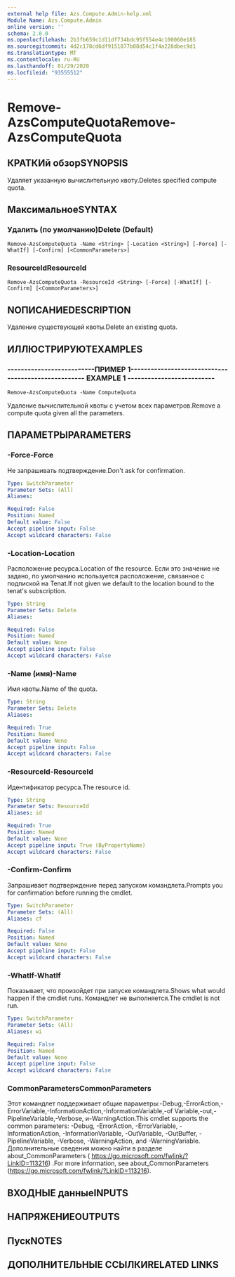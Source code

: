 ```yaml
---
external help file: Azs.Compute.Admin-help.xml
Module Name: Azs.Compute.Admin
online version: ''
schema: 2.0.0
ms.openlocfilehash: 2b3fb659c1d11df734bdc95f554e4c100060e185
ms.sourcegitcommit: 4d2c178cd6df9151877b08d54c1f4a228dbec9d1
ms.translationtype: MT
ms.contentlocale: ru-RU
ms.lasthandoff: 01/29/2020
ms.locfileid: "93555512"
---
```

# <span data-ttu-id="849b5-101">Remove-AzsComputeQuota</span><span class="sxs-lookup"><span data-stu-id="849b5-101">Remove-AzsComputeQuota</span></span>

## <span data-ttu-id="849b5-102">КРАТКИй обзор</span><span class="sxs-lookup"><span data-stu-id="849b5-102">SYNOPSIS</span></span>
<span data-ttu-id="849b5-103">Удаляет указанную вычислительную квоту.</span><span class="sxs-lookup"><span data-stu-id="849b5-103">Deletes specified compute quota.</span></span>

## <span data-ttu-id="849b5-104">Максимальное</span><span class="sxs-lookup"><span data-stu-id="849b5-104">SYNTAX</span></span>

### <span data-ttu-id="849b5-105">Удалить (по умолчанию)</span><span class="sxs-lookup"><span data-stu-id="849b5-105">Delete (Default)</span></span>
```
Remove-AzsComputeQuota -Name <String> [-Location <String>] [-Force] [-WhatIf] [-Confirm] [<CommonParameters>]
```

### <span data-ttu-id="849b5-106">ResourceId</span><span class="sxs-lookup"><span data-stu-id="849b5-106">ResourceId</span></span>
```
Remove-AzsComputeQuota -ResourceId <String> [-Force] [-WhatIf] [-Confirm] [<CommonParameters>]
```

## <span data-ttu-id="849b5-107">NОПИСАНИЕ</span><span class="sxs-lookup"><span data-stu-id="849b5-107">DESCRIPTION</span></span>
<span data-ttu-id="849b5-108">Удаление существующей квоты.</span><span class="sxs-lookup"><span data-stu-id="849b5-108">Delete an existing quota.</span></span>

## <span data-ttu-id="849b5-109">ИЛЛЮСТРИРУЮТ</span><span class="sxs-lookup"><span data-stu-id="849b5-109">EXAMPLES</span></span>

### <span data-ttu-id="849b5-110">--------------------------ПРИМЕР 1--------------------------</span><span class="sxs-lookup"><span data-stu-id="849b5-110">-------------------------- EXAMPLE 1 --------------------------</span></span>
```
Remove-AzsComputeQuota -Name ComputeQuota
```

<span data-ttu-id="849b5-111">Удаление вычислительной квоты с учетом всех параметров.</span><span class="sxs-lookup"><span data-stu-id="849b5-111">Remove a compute quota given all the parameters.</span></span>

## <span data-ttu-id="849b5-112">ПАРАМЕТРЫ</span><span class="sxs-lookup"><span data-stu-id="849b5-112">PARAMETERS</span></span>

### <span data-ttu-id="849b5-113">-Force</span><span class="sxs-lookup"><span data-stu-id="849b5-113">-Force</span></span>
<span data-ttu-id="849b5-114">Не запрашивать подтверждение.</span><span class="sxs-lookup"><span data-stu-id="849b5-114">Don't ask for confirmation.</span></span>

```yaml
Type: SwitchParameter
Parameter Sets: (All)
Aliases: 

Required: False
Position: Named
Default value: False
Accept pipeline input: False
Accept wildcard characters: False
```

### <span data-ttu-id="849b5-115">-Location</span><span class="sxs-lookup"><span data-stu-id="849b5-115">-Location</span></span>
<span data-ttu-id="849b5-116">Расположение ресурса.</span><span class="sxs-lookup"><span data-stu-id="849b5-116">Location of the resource.</span></span> <span data-ttu-id="849b5-117">Если это значение не задано, по умолчанию используется расположение, связанное с подпиской на Tenat.</span><span class="sxs-lookup"><span data-stu-id="849b5-117">If not given we default to the location bound to the tenat's subscription.</span></span>

```yaml
Type: String
Parameter Sets: Delete
Aliases: 

Required: False
Position: Named
Default value: None
Accept pipeline input: False
Accept wildcard characters: False
```

### <span data-ttu-id="849b5-118">-Name (имя)</span><span class="sxs-lookup"><span data-stu-id="849b5-118">-Name</span></span>
<span data-ttu-id="849b5-119">Имя квоты.</span><span class="sxs-lookup"><span data-stu-id="849b5-119">Name of the quota.</span></span>

```yaml
Type: String
Parameter Sets: Delete
Aliases: 

Required: True
Position: Named
Default value: None
Accept pipeline input: False
Accept wildcard characters: False
```

### <span data-ttu-id="849b5-120">-ResourceId</span><span class="sxs-lookup"><span data-stu-id="849b5-120">-ResourceId</span></span>
<span data-ttu-id="849b5-121">Идентификатор ресурса.</span><span class="sxs-lookup"><span data-stu-id="849b5-121">The resource id.</span></span>

```yaml
Type: String
Parameter Sets: ResourceId
Aliases: id

Required: True
Position: Named
Default value: None
Accept pipeline input: True (ByPropertyName)
Accept wildcard characters: False
```

### <span data-ttu-id="849b5-122">-Confirm</span><span class="sxs-lookup"><span data-stu-id="849b5-122">-Confirm</span></span>
<span data-ttu-id="849b5-123">Запрашивает подтверждение перед запуском командлета.</span><span class="sxs-lookup"><span data-stu-id="849b5-123">Prompts you for confirmation before running the cmdlet.</span></span>

```yaml
Type: SwitchParameter
Parameter Sets: (All)
Aliases: cf

Required: False
Position: Named
Default value: None
Accept pipeline input: False
Accept wildcard characters: False
```

### <span data-ttu-id="849b5-124">-WhatIf</span><span class="sxs-lookup"><span data-stu-id="849b5-124">-WhatIf</span></span>
<span data-ttu-id="849b5-125">Показывает, что произойдет при запуске командлета.</span><span class="sxs-lookup"><span data-stu-id="849b5-125">Shows what would happen if the cmdlet runs.</span></span>
<span data-ttu-id="849b5-126">Командлет не выполняется.</span><span class="sxs-lookup"><span data-stu-id="849b5-126">The cmdlet is not run.</span></span>

```yaml
Type: SwitchParameter
Parameter Sets: (All)
Aliases: wi

Required: False
Position: Named
Default value: None
Accept pipeline input: False
Accept wildcard characters: False
```

### <span data-ttu-id="849b5-127">CommonParameters</span><span class="sxs-lookup"><span data-stu-id="849b5-127">CommonParameters</span></span>
<span data-ttu-id="849b5-128">Этот командлет поддерживает общие параметры:-Debug,-ErrorAction,-ErrorVariable,-InformationAction,-InformationVariable,-of Variable,-out,-PipelineVariable,-Verbose, и-WarningAction.</span><span class="sxs-lookup"><span data-stu-id="849b5-128">This cmdlet supports the common parameters: -Debug, -ErrorAction, -ErrorVariable, -InformationAction, -InformationVariable, -OutVariable, -OutBuffer, -PipelineVariable, -Verbose, -WarningAction, and -WarningVariable.</span></span> <span data-ttu-id="849b5-129">Дополнительные сведения можно найти в разделе about_CommonParameters ( https://go.microsoft.com/fwlink/?LinkID=113216) .</span><span class="sxs-lookup"><span data-stu-id="849b5-129">For more information, see about_CommonParameters (https://go.microsoft.com/fwlink/?LinkID=113216).</span></span>

## <span data-ttu-id="849b5-130">ВХОДНЫЕ данные</span><span class="sxs-lookup"><span data-stu-id="849b5-130">INPUTS</span></span>

## <span data-ttu-id="849b5-131">НАПРЯЖЕНИЕ</span><span class="sxs-lookup"><span data-stu-id="849b5-131">OUTPUTS</span></span>

## <span data-ttu-id="849b5-132">Пуск</span><span class="sxs-lookup"><span data-stu-id="849b5-132">NOTES</span></span>

## <span data-ttu-id="849b5-133">ДОПОЛНИТЕЛЬНЫЕ ССЫЛКИ</span><span class="sxs-lookup"><span data-stu-id="849b5-133">RELATED LINKS</span></span>

